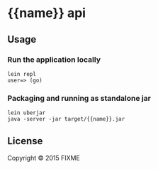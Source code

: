 # {{name}} api

## Usage

### Run the application locally

```
lein repl
user=> (go)
```

### Packaging and running as standalone jar

```
lein uberjar
java -server -jar target/{{name}}.jar
```

## License

Copyright © 2015 FIXME
